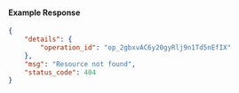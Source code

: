 <!-- Code generated for API Clients. DO NOT EDIT. -->

#### Example Response

```json
{
	"details": {
		"operation_id": "op_2gbxvAC6y20gyRlj9n1Td5nEfIX"
	},
	"msg": "Resource not found",
	"status_code": 404
}
```
